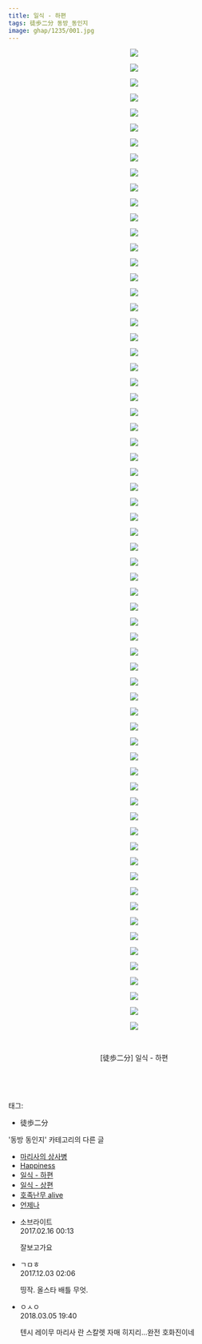 ```yaml
---
title: 일식 - 하편
tags: 徒歩二分 동방_동인지
image: ghap/1235/001.jpg
---
```

<div class="article">
<p style="text-align: center; clear: none; float: none;"><img src="{{ site.nasurl }}/ghap/1235/001.jpg"/></p>
<p style="text-align: center; clear: none; float: none;"><img src="{{ site.nasurl }}/ghap/1235/002.jpg"/></p>
<p style="text-align: center; clear: none; float: none;"><img src="{{ site.nasurl }}/ghap/1235/003.jpg"/></p>
<p style="text-align: center; clear: none; float: none;"><img src="{{ site.nasurl }}/ghap/1235/004.jpg"/></p>
<p style="text-align: center; clear: none; float: none;"><img src="{{ site.nasurl }}/ghap/1235/005.jpg"/></p>
<p style="text-align: center; clear: none; float: none;"><img src="{{ site.nasurl }}/ghap/1235/006.jpg"/></p>
<p style="text-align: center; clear: none; float: none;"><img src="{{ site.nasurl }}/ghap/1235/007.jpg"/></p>
<p style="text-align: center; clear: none; float: none;"><img src="{{ site.nasurl }}/ghap/1235/008.jpg"/></p>
<p style="text-align: center; clear: none; float: none;"><img src="{{ site.nasurl }}/ghap/1235/009.jpg"/></p>
<p style="text-align: center; clear: none; float: none;"><img src="{{ site.nasurl }}/ghap/1235/010.jpg"/></p>
<p style="text-align: center; clear: none; float: none;"><img src="{{ site.nasurl }}/ghap/1235/011.jpg"/></p>
<p style="text-align: center; clear: none; float: none;"><img src="{{ site.nasurl }}/ghap/1235/012.jpg"/></p>
<p style="text-align: center; clear: none; float: none;"><img src="{{ site.nasurl }}/ghap/1235/013.jpg"/></p>
<p style="text-align: center; clear: none; float: none;"><img src="{{ site.nasurl }}/ghap/1235/014.jpg"/></p>
<p style="text-align: center; clear: none; float: none;"><img src="{{ site.nasurl }}/ghap/1235/015.jpg"/></p>
<p style="text-align: center; clear: none; float: none;"><img src="{{ site.nasurl }}/ghap/1235/016.jpg"/></p>
<p style="text-align: center; clear: none; float: none;"><img src="{{ site.nasurl }}/ghap/1235/017.jpg"/></p>
<p style="text-align: center; clear: none; float: none;"><img src="{{ site.nasurl }}/ghap/1235/018.jpg"/></p>
<p style="text-align: center; clear: none; float: none;"><img src="{{ site.nasurl }}/ghap/1235/019.jpg"/></p>
<p style="text-align: center; clear: none; float: none;"><img src="{{ site.nasurl }}/ghap/1235/020.jpg"/></p>
<p style="text-align: center; clear: none; float: none;"><img src="{{ site.nasurl }}/ghap/1235/021.jpg"/></p>
<p style="text-align: center; clear: none; float: none;"><img src="{{ site.nasurl }}/ghap/1235/022.jpg"/></p>
<p style="text-align: center; clear: none; float: none;"><img src="{{ site.nasurl }}/ghap/1235/023.jpg"/></p>
<p style="text-align: center; clear: none; float: none;"><img src="{{ site.nasurl }}/ghap/1235/024.jpg"/></p>
<p style="text-align: center; clear: none; float: none;"><img src="{{ site.nasurl }}/ghap/1235/025.jpg"/></p>
<p style="text-align: center; clear: none; float: none;"><img src="{{ site.nasurl }}/ghap/1235/026.jpg"/></p>
<p style="text-align: center; clear: none; float: none;"><img src="{{ site.nasurl }}/ghap/1235/027.jpg"/></p>
<p style="text-align: center; clear: none; float: none;"><img src="{{ site.nasurl }}/ghap/1235/028.jpg"/></p>
<p style="text-align: center; clear: none; float: none;"><img src="{{ site.nasurl }}/ghap/1235/029.jpg"/></p>
<p style="text-align: center; clear: none; float: none;"><img src="{{ site.nasurl }}/ghap/1235/030.jpg"/></p>
<p style="text-align: center; clear: none; float: none;"><img src="{{ site.nasurl }}/ghap/1235/031.jpg"/></p>
<p style="text-align: center; clear: none; float: none;"><img src="{{ site.nasurl }}/ghap/1235/032.jpg"/></p>
<p style="text-align: center; clear: none; float: none;"><img src="{{ site.nasurl }}/ghap/1235/033.jpg"/></p>
<p style="text-align: center; clear: none; float: none;"><img src="{{ site.nasurl }}/ghap/1235/034.jpg"/></p>
<p style="text-align: center; clear: none; float: none;"><img src="{{ site.nasurl }}/ghap/1235/035.jpg"/></p>
<p style="text-align: center; clear: none; float: none;"><img src="{{ site.nasurl }}/ghap/1235/036.jpg"/></p>
<p style="text-align: center; clear: none; float: none;"><img src="{{ site.nasurl }}/ghap/1235/037.jpg"/></p>
<p style="text-align: center; clear: none; float: none;"><img src="{{ site.nasurl }}/ghap/1235/038.jpg"/></p>
<p style="text-align: center; clear: none; float: none;"><img src="{{ site.nasurl }}/ghap/1235/039.jpg"/></p>
<p style="text-align: center; clear: none; float: none;"><img src="{{ site.nasurl }}/ghap/1235/040.jpg"/></p>
<p style="text-align: center; clear: none; float: none;"><img src="{{ site.nasurl }}/ghap/1235/041.jpg"/></p>
<p style="text-align: center; clear: none; float: none;"><img src="{{ site.nasurl }}/ghap/1235/042.jpg"/></p>
<p style="text-align: center; clear: none; float: none;"><img src="{{ site.nasurl }}/ghap/1235/043.jpg"/></p>
<p style="text-align: center; clear: none; float: none;"><img src="{{ site.nasurl }}/ghap/1235/044.jpg"/></p>
<p style="text-align: center; clear: none; float: none;"><img src="{{ site.nasurl }}/ghap/1235/045.jpg"/></p>
<p style="text-align: center; clear: none; float: none;"><img src="{{ site.nasurl }}/ghap/1235/046.jpg"/></p>
<p style="text-align: center; clear: none; float: none;"><img src="{{ site.nasurl }}/ghap/1235/047.jpg"/></p>
<p style="text-align: center; clear: none; float: none;"><img src="{{ site.nasurl }}/ghap/1235/048.jpg"/></p>
<p style="text-align: center; clear: none; float: none;"><img src="{{ site.nasurl }}/ghap/1235/049.jpg"/></p>
<p style="text-align: center; clear: none; float: none;"><img src="{{ site.nasurl }}/ghap/1235/050.jpg"/></p>
<p style="text-align: center; clear: none; float: none;"><img src="{{ site.nasurl }}/ghap/1235/051.jpg"/></p>
<p style="text-align: center; clear: none; float: none;"><img src="{{ site.nasurl }}/ghap/1235/052.jpg"/></p>
<p style="text-align: center; clear: none; float: none;"><img src="{{ site.nasurl }}/ghap/1235/053.jpg"/></p>
<p style="text-align: center; clear: none; float: none;"><img src="{{ site.nasurl }}/ghap/1235/054.jpg"/></p>
<p style="text-align: center; clear: none; float: none;"><img src="{{ site.nasurl }}/ghap/1235/055.jpg"/></p>
<p style="text-align: center; clear: none; float: none;"><img src="{{ site.nasurl }}/ghap/1235/056.jpg"/></p>
<p style="text-align: center; clear: none; float: none;"><img src="{{ site.nasurl }}/ghap/1235/057.jpg"/></p>
<p style="text-align: center; clear: none; float: none;"><img src="{{ site.nasurl }}/ghap/1235/058.jpg"/></p>
<p style="text-align: center; clear: none; float: none;"><img src="{{ site.nasurl }}/ghap/1235/059.jpg"/></p>
<p style="text-align: center; clear: none; float: none;"><img src="{{ site.nasurl }}/ghap/1235/060.jpg"/></p>
<p style="text-align: center; clear: none; float: none;"><img src="{{ site.nasurl }}/ghap/1235/061.jpg"/></p>
<p style="text-align: center; clear: none; float: none;"><img src="{{ site.nasurl }}/ghap/1235/062.jpg"/></p>
<p style="text-align: center; clear: none; float: none;"><img src="{{ site.nasurl }}/ghap/1235/063.jpg"/></p>
<p style="text-align: center; clear: none; float: none;"><img src="{{ site.nasurl }}/ghap/1235/064.jpg"/></p>
<p style="text-align: center; clear: none; float: none;"><img src="{{ site.nasurl }}/ghap/1235/065.jpg"/></p>
<p style="text-align: center; clear: none; float: none;"><img src="{{ site.nasurl }}/ghap/1235/066.jpg"/></p>
<p style="text-align: center; clear: none; float: none;"><br/></p>
<p style="text-align: center; clear: none; float: none;">[徒歩二分] 일식 - 하편</p>
<p style="text-align: center; clear: none; float: none;"><br/></p>
<p><br/></p>
</div><div class="tagTrail">
<p>태그: </p>
<ul>
<li>徒歩二分</li>
</ul>
</div><div class="another">
<p>'동방 동인지' 카테고리의 다른 글</p>
<ul>
<li><a href="/2016-07-30-ghap_1237">마리사의 상사병</a></li>
<li><a href="/2016-07-30-ghap_1236">Happiness</a></li>
<li><a href="/2016-07-30-ghap_1235">일식 - 하편</a></li>
<li><a href="/2016-07-30-ghap_1234">일식 - 상편</a></li>
<li><a href="/2016-07-30-ghap_1232">호족난무 alive</a></li>
<li><a href="/2016-07-30-ghap_1231">언제나</a></li>
</ul>
</div><div class="cb_module cb_fluid">
<div class="cb_wrt cb_profile">
<div class="comment">
<ul>
<li class="cb_thumb_off" id="comment14916554">
<div class="cb_comment_area">
<div class="cb_info_area">
<div class="cb_section">
<span class="cb_nick_name">소브라이트</span>
</div>
<div class="cb_section">
<span class="cb_date">2017.02.16 00:13 </span>
</div>
</div>
<div class="cb_dsc_comment">
<p class="cb_dsc">
											잘보고가요
										</p>
</div>
</div></li>
<li class="cb_thumb_off" id="comment15143323">
<div class="cb_comment_area">
<div class="cb_info_area">
<div class="cb_section">
<span class="cb_nick_name">ㄱㅁㅎ</span>
</div>
<div class="cb_section">
<span class="cb_date">2017.12.03 02:06 </span>
</div>
</div>
<div class="cb_dsc_comment">
<p class="cb_dsc">
											띵작. 올스타 배틀 무엇.
										</p>
</div>
</div></li>
<li class="cb_thumb_off" id="comment15213101">
<div class="cb_comment_area">
<div class="cb_info_area">
<div class="cb_section">
<span class="cb_nick_name">ㅇㅅㅇ</span>
</div>
<div class="cb_section">
<span class="cb_date">2018.03.05 19:40 </span>
</div>
</div>
<div class="cb_dsc_comment">
<p class="cb_dsc">
											텐시 레이무 마리사 란 스칼렛 자매 히지리...완전 호화진이네
										</p>
</div>
</div></li>
</ul>
</div>
</div><!-- commentList close -->
</div>